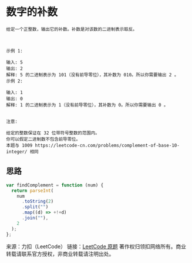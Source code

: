 # 数字的补数

```text
给定一个正整数，输出它的补数。补数是对该数的二进制表示取反。

 

示例 1:

输入: 5
输出: 2
解释: 5 的二进制表示为 101（没有前导零位），其补数为 010。所以你需要输出 2 。
示例 2:

输入: 1
输出: 0
解释: 1 的二进制表示为 1（没有前导零位），其补数为 0。所以你需要输出 0 。
 

注意:

给定的整数保证在 32 位带符号整数的范围内。
你可以假定二进制数不包含前导零位。
本题与 1009 https://leetcode-cn.com/problems/complement-of-base-10-integer/ 相同
```

## 思路

```js
var findComplement = function (num) {
  return parseInt(
    num
      .toString(2)
      .split("")
      .map((d) => +!+d)
      .join(""),
    2
  );
};
```

来源：力扣（LeetCode）
链接：[LeetCode 原题](https://leetcode-cn.com/problems/number-complement)
著作权归领扣网络所有。商业转载请联系官方授权，非商业转载请注明出处。
